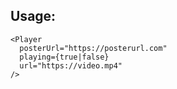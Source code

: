 ## Usage:

```
<Player
  posterUrl="https://posterurl.com" 
  playing={true|false}
  url="https://video.mp4"
/>
```